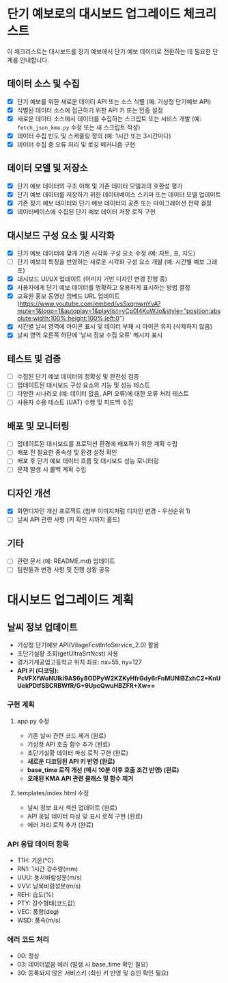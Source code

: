 # 단기 예보로의 대시보드 업그레이드 체크리스트

이 체크리스트는 대시보드를 장기 예보에서 단기 예보 데이터로 전환하는 데 필요한 단계를 안내합니다.

## 데이터 소스 및 수집
- [x] 단기 예보를 위한 새로운 데이터 API 또는 소스 식별 (예: 기상청 단기예보 API)
- [x] 식별된 데이터 소스에 접근하기 위한 API 키 또는 인증 설정
- [x] 새로운 데이터 소스에서 데이터를 수집하는 스크립트 또는 서비스 개발 (예: `fetch_json_kma.py` 수정 또는 새 스크립트 작성)
- [x] 데이터 수집 빈도 및 스케줄링 정의 (예: 1시간 또는 3시간마다)
- [x] 데이터 수집 중 오류 처리 및 로깅 메커니즘 구현

## 데이터 모델 및 저장소
- [x] 단기 예보 데이터의 구조 이해 및 기존 데이터 모델과의 호환성 평가
- [x] 단기 예보 데이터를 저장하기 위한 데이터베이스 스키마 또는 데이터 모델 업데이트
- [x] 기존 장기 예보 데이터와 단기 예보 데이터의 공존 또는 마이그레이션 전략 결정
- [x] 데이터베이스에 수집된 단기 예보 데이터 저장 로직 구현

## 대시보드 구성 요소 및 시각화
- [x] 단기 예보 데이터에 맞게 기존 시각화 구성 요소 수정 (예: 차트, 표, 지도)
- [ ] 단기 예보의 특징을 반영하는 새로운 시각화 구성 요소 개발 (예: 시간별 예보 그래프)
- [x] 대시보드 UI/UX 업데이트 (이미지 기반 디자인 변경 진행 중)
- [x] 사용자에게 단기 예보 데이터를 명확하고 유용하게 표시하는 방법 결정
- [x] 교육원 홍보 동영상 임베드 URL 업데이트 (https://www.youtube.com/embed/vsSxqmwnYvA?mute=1&loop=1&autoplay=1&playlist=yCp0I4KuWJo&style="position:absolute;width:100%;height:100%;left:0")
- [x] 시간별 날씨 영역에 아이콘 표시 및 데이터 부재 시 아이콘 유지 (삭제하지 않음)
- [x] 날씨 영역 오른쪽 하단에 '날씨 정보 수집 오류' 메시지 표시

## 테스트 및 검증
- [ ] 수집된 단기 예보 데이터의 정확성 및 완전성 검증
- [ ] 업데이트된 대시보드 구성 요소의 기능 및 성능 테스트
- [ ] 다양한 시나리오 (예: 데이터 없음, API 오류)에 대한 오류 처리 테스트
- [ ] 사용자 수용 테스트 (UAT) 수행 및 피드백 수집

## 배포 및 모니터링
- [ ] 업데이트된 대시보드를 프로덕션 환경에 배포하기 위한 계획 수립
- [ ] 배포 전 필요한 종속성 및 환경 설정 확인
- [ ] 배포 후 단기 예보 데이터 흐름 및 대시보드 성능 모니터링
- [ ] 문제 발생 시 롤백 계획 수립

## 디자인 개선
- [x] 화면디자인 개선 프로젝트 (첨부 이미지처럼 디자인 변경 - 우선순위 1)
- [ ] 날씨 API 관련 사항 (키 확인 시까지 홀드)

## 기타
- [ ] 관련 문서 (예: README.md) 업데이트
- [ ] 팀원들과 변경 사항 및 진행 상황 공유

# 대시보드 업그레이드 계획

## 날씨 정보 업데이트
- 기상청 단기예보 API(VilageFcstInfoService_2.0) 활용
- 초단기실황 조회(getUltraSrtNcst) 사용
- 경기기계공업고등학교 위치 좌표: nx=55, ny=127
- **API 키 (디코딩): PcVFXfWoNUlki9AS6y8ODPyW2KZKyHfrGdy6rFnMUNIBZxhC2+KnUUekPDtfSBCRBWfR/G+9UpcQwuHBZFR+Xw==**

### 구현 계획
1. app.py 수정
   - 기존 날씨 관련 코드 제거 (완료)
   - 기상청 API 호출 함수 추가 (완료)
   - 초단기실황 데이터 파싱 로직 구현 (완료)
   - **새로운 디코딩된 API 키 반영 (완료)**
   - **base_time 로직 개선 (매시 10분 이후 호출 조건 반영) (완료)**
   - **오래된 KMA API 관련 클래스 및 함수 제거**

2. templates/index.html 수정
   - 날씨 정보 표시 섹션 업데이트 (완료)
   - API 응답 데이터 파싱 및 표시 로직 구현 (완료)
   - 에러 처리 로직 추가 (완료)

### API 응답 데이터 항목
- T1H: 기온(℃)
- RN1: 1시간 강수량(mm)
- UUU: 동서바람성분(m/s)
- VVV: 남북바람성분(m/s)
- REH: 습도(%)
- PTY: 강수형태(코드값)
- VEC: 풍향(deg)
- WSD: 풍속(m/s)

### 에러 코드 처리
- 00: 정상
- 03: 데이터없음 에러 (발생 시 base_time 확인 필요)
- 30: 등록되지 않은 서비스키 (최신 키 반영 및 승인 확인 필요) 